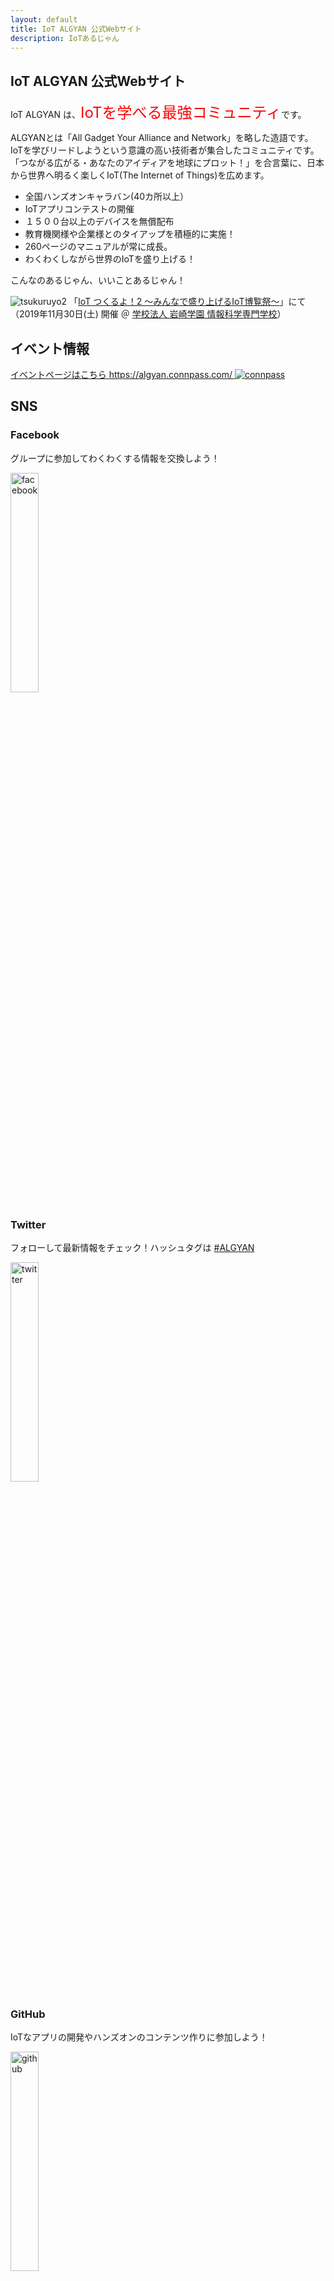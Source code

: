 ```yaml
---
layout: default
title: IoT ALGYAN 公式Webサイト
description: IoTあるじゃん
---
```


## IoT ALGYAN 公式Webサイト

IoT ALGYAN は、<font color="red" size="5">IoTを学べる最強コミュニティ</font>です。

ALGYANとは「All Gadget Your Alliance and Network」を略した造語です。  
IoTを学びリードしようという意識の高い技術者が集合したコミュニティです。  
「つながる広がる・あなたのアイディアを地球にプロット！」を合言葉に、日本から世界へ明るく楽しくIoT(The Internet of Things)を広めます。  

- 全国ハンズオンキャラバン(40カ所以上）
- IoTアプリコンテストの開催
- １５００台以上のデバイスを無償配布
- 教育機関様や企業様とのタイアップを積極的に実施！
- 260ページのマニュアルが常に成長。
- わくわくしながら世界のIoTを盛り上げる！

こんなのあるじゃん、いいことあるじゃん！

![tsukuruyo2](/img/tsukuruyo2.jpg)
「[IoT つくるよ！2 〜みんなで盛り上げるIoT博覧祭〜](https://www.tsukuruyo.net/)」にて  
（2019年11月30日(土) 開催 ＠ [学校法人 岩崎学園 情報科学専門学校](http://isc.iwasaki.ac.jp/index.html)）

## イベント情報

[イベントページはこちら https://algyan.connpass.com/
![connpass](/img/connpass.png)
](https://algyan.connpass.com/)

## SNS

### Facebook

グループに参加してわくわくする情報を交換しよう！

<a href="https://www.facebook.com/groups/ioytjp/"><img src="./img/f_logo_RGB-Hex-Blue_512.png" width="30%" alt="facebook"></a>　

### Twitter

フォローして最新情報をチェック！ハッシュタグは [#ALGYAN](https://twitter.com/search?q=%23ALGYAN&src=typed_query)

<a href="https://twitter.com/IOT_ALGYAN"><img src="./img/Twitter_Social_Icon_Circle_Color.png" width="30%" alt="twitter"></a>

### GitHub

IoTなアプリの開発やハンズオンのコンテンツ作りに参加しよう！

<a href="https://github.com/algyan"><img src="./img/GitHub-Mark-120px-plus.png" width="30%" alt="github"></a>

### ご支援（カンパ・ご協賛）のお願い

[こちらのページ](Donation)をご覧ください

## Members

IoTあるじゃんの素敵な仲間たちを紹介しています！  
ご自身の情報を掲載したい方は、[こちらの資料](https://gitpitch.com/takasehideki/ALGYAN-GitHub_PR-HandsOn/howto)に従ってGitHubでPull Requestをお送りください。

<!--
・お１人ずつ１行でコピペして編集してください（改行が入ると表のレイアウトが崩れます^^;
・お名前はハンドルネームなどでも構いません
・場所は住んでいるところや出没地など！
・SNSは、Facebook・Twitter・GitHubに対応しています。持っていないもの／掲載したくないものは消してください。
・あなたにとってIoTとは？ひと言お寄せください（セル内で改行を入れたい場合は<br>です）
-->

| お名前      | 場所    | SNS | あなたにとってIoTとは？ |
|:------------|:------|:---------:|:------|
| あるじゃん  | 地球    | [![facebook](img/facebook.png)](https://facebook.com/groups/ioytjp/) [![twitter](img/twitter.png)](https://twitter.com/IOT_ALGYAN) [![github](img/github.png)](https://github.com/algyan)   | こんなのあるじゃん、<br>いいことあるじゃん！ |
| 小暮敦彦（ALGYAN理事長だっ）  | 東京    | [![facebook](img/facebook.png)](https://www.facebook.com/atsuhiko.kogure) [![twitter](img/twitter.png)](https://twitter.com/from_akihabara) [![github](img/github.png)](https://github.com/atkogure)   | 総合格闘技と癒し<br>そして、トキメキ！ |
| takasehideki  | 京都    | [![facebook](img/facebook.png)](https://facebook.com/takasehideki) [![twitter](img/twitter.png)](https://twitter.com/TAKASEhideki) [![github](img/github.png)](https://github.com/takasehideki)   | テクノロジーへの愛！ |
| y-chinen  | Kyushu    | [![facebook](img/facebook.png)](https://facebook.com/groups/ioytjp/) [![twitter](img/twitter.png)](https://twitter.com/IOT_ALGYAN) [![github](img/github.png)](https://github.com/algyan)   | ワクワク！ |
| ないじゃん  | 宇宙    | [![facebook](img/facebook.png)](https://facebook.com/) [![twitter](img/twitter.png)](https://twitter.com/) [![github](img/github.png)](https://github.com/)   | なんにもないじゃん、<br>うまいはなしなんてないじゃん！ |
| sahorange      | Tokyo    | SNS | セミナー参加中 |
| YukoHara  | 東京    | [![facebook](img/facebook.png)](https://www.facebook.com/yuko.hara.58760/) [![twitter](img/twitter.png)](https://twitter.com/mameko0211) [![github](img/github.png)](https://github.com/YukoHara555/hello-world)   | テクノロジーの変化に頑張ってついていきます |
| みほ | かながわ    | [![facebook](img/facebook.png)](https://www.facebook.com/miho.nagahama.98) [![twitter](img/twitter.png)](https://twitter.com/Miho_x_x_N) [![github](img/github.png)](https://github.com/MihoNagahama)   | できてんのかな<br>どきどき |
| おおえ      | あるじゃん | [![facebook](img/facebook.png)](https://www.facebook.com/yutaka.ohe/) [![github](img/github.png)](https://github.com/y-ohe)   | いろいろなガジェットを<br>組み合わせ自由にネットに繋いで<br>いいことあるじゃん！ |
| 吉田健一  | 香川    | [![facebook](img/facebook.png)](https://www.facebook.com/setouchimusic1167/) [![twitter](img/twitter.png)](https://twitter.com/home?lang=ja) [![github](img/github.png)](https://github.com/scbc1167)   |ちょっと先の未来を拓くテクノロジー|
| robojp    | 名古屋 | [![facebook](img/facebook.png)](https://facebook.com/robojp/) [![twitter](img/twitter.png)](https://twitter.com/robojp) [![github](img/github.png)](https://github.com/robojp)   | こんなのあるじゃん、<br>とってもいいことあるじゃん！ |
| sone | 浜松    | [![facebook](img/facebook.png)](https://www.facebook.com/takuro.sone.1) [![twitter](img/twitter.png)](hhttps://twitter.com/s_o_n_e) [![github](img/github.png)](https://github.com/s-o-n-e)   |  |
| gpsnmea  | 神奈川 | [![facebook](img/facebook.png)](https://facebook.com/gpsnmea/) [![twitter](img/twitter.png)](https://twitter.com/gpsnmea) [![github](img/github.png)](https://github.com/gpsnmea)   | 電子工作大好き、3Dプリンター最高! |
| sannwa_o  | Aichi    | [![github](img/github.png)](https://github.com/sannwao)   | IoTはホビーと仕事(?) |
| 通りすがり  | 岡山    |[![github](img/github.png)](https://github.com/mrkwllstn)   | 不思議の国 |
| ヒロキ | 熊本    | [![facebook](img/facebook.png)](https://www.facebook.com/atsuhiko.kogure) [![twitter](img/twitter.png)](https://twitter.com/from_akihabara) [![github](img/github.png)](https://github.com/atkogure)   | モノづくり|
|matsujirushi|愛知|[![facebook](img/facebook.png)](https://www.facebook.com/takashi.matsuoka.37) [![twitter](img/twitter.png)](https://twitter.com/matsujirushi12) [![github](img/github.png)](https://github.com/matsujirushi)|ものづくり|
| Y.Fujita  | 神戸    | [![twitter](img/twitter.png)](https://twitter.com/YSFT_KOBE) [![github](img/github.png)](https://github.com/YSFT-KOBE)   | 恋人です！ |
| あらやん  | 栃木    | [![facebook](img/facebook.png)](https://facebook.com/) [![twitter](img/twitter.png)](https://twitter.com/) [![github](img/github.png)](https://github.com/ArayanAce)   | なんもないんだな。 |
| 西川幸延　  | 金沢    | [![facebook](img/facebook.png)](https://facebook.com/groups/doraetrobo/) [![twitter](img/twitter.png)](https://twitter.com/dora_etrobo) [![github](img/github.png)](https://github.com/etrobo)   | IoTラブ、<br>楽しい！ |
| arigema  | 地球    | [![github](img/github.png)](https://github.com/arigema)   | 気になっていること<br>知りたいことあるじゃん！ |
|たていし|多摩南部〜相模原| [![facebook](img/facebook.png)](https://www.facebook.com/akira.ignote) [![github](img/github.png)](https://github.com/greennote)|現実世界との架け橋|
| m1test  | 田舎    | [![facebook](img/facebook.png)](https://facebook.com/m1test/) [![twitter](img/twitter.png)](https://twitter.com/m1test) [![github](img/github.png)](https://github.com/mitest)   | IoT…縁ないなぁ |
| こにし  | 大阪  |  [![github](img/github.png)](https://github.com/akimasakonishi/) | ちょっとだけ触れる！ |
| katakaku | 太陽系    |  [![twitter](img/twitter.png)](https://twitter.com/konekonopapa) [![github](img/github.png)](https://github.com/katakaku)   | ネコでもできるかな、<br>いいことあるじゃん！ |
| 桜井　厚 ![image](https://avatars0.githubusercontent.com/u/64763?s=40) | 名古屋市    | [![github](img/github.png)](https://github.com/mocapapa/)   | 何か作りたい |
| Lakefield  | 鎌倉    | [![facebook](img/facebook.png)](https://www.facebook.com/akira.urano.73/) [![github](img/github.png)](https://github.com/lakefield7/)   |Enjoy、<br>IoT！ |
| 長谷川  | 横浜    | [![facebook](img/facebook.png)](https://facebook.com/yoshiaki.hasegawa.75) | 未知のもの、勉強するもの |
| KogaSense  | 札幌    | [![facebook](img/facebook.png)](https://facebook.com/takaaki.koga.98/) [![twitter](img/twitter.png)](https://twitter.com/KogaSense) [![github](img/github.png)](https://github.com/algyan)   | 老後の生業 |
| Cyber-U9  | 神奈川    |[![github](img/github.png)](https://github.com/Cyber-U9)   | 夢があるじゃん！ |
| utuka8086 | 関東    | [![github](img/github.png)](https://github.com/utuka8080)   | IOT<br>IOT! |
| keni-n  |  東京   | [![facebook](img/facebook.png)](https://facebook.com/KenichiNagai) [![github](img/github.png)](https://github.com/keni-n)   | 自分で作るもの |
| 安藤沙樹  | 仙台    | [![twitter](img/twitter.png)](https://twitter.com/PolTabasko) [![github](img/github.png)](https://github.com/and1720015)   | ロマンと可能性無限大 |
| 5002202  | 長野    |  | 役に立たない |
| Susumu  | 滋賀    | [![github](img/github.png)](https://github.com/SusumuOoe)   | AIとの両輪技術! |
| @tatsu1225  | くまもと    | [![facebook](img/facebook.png)](https://www.facebook.com/oikawa.tatsuhiro) [![twitter](img/twitter.png)](https://twitter.com/home) [![github](img/github.png)](https://github.com/tatsu1225)   | IoTあるじゃん！<br>組込み |
| hiroyuki_0252  | 鎌倉    | [![facebook](img/facebook.png)](https://www.facebook.com/hiroyuki.matsubara.58) [![github](img/github.png)](https://github.com/hrmatsubara)   | 最高の暇潰し！ |
| motoms  | 東京    | [![facebook](img/facebook.png)](https://https://www.facebook.com/profile.php?id=100000160636541) [![github](img/github.png)](https://github.com/makermotomi)   | 興味のままに楽しむ！、<br>動いたら面白い！ |
| ながひさ  | 埼玉    | [![facebook](img/facebook.png)](https://facebook.com/kenzo.nagahisa/) [![twitter](img/twitter.png)](https://twitter.com/kenzonag) [![github](img/github.png)](https://github.com/nagahisa)   | 良いかげんで、<br>ぼちぼちやろうねー |
| 弘T  | 関西    | [![facebook](img/facebook.png)](https://facebook.com/遠塚弘) [![github](img/github.png)](https://github.com/HiroshiTotsuka)   | 勉強してます<br>苦戦中|
| isoy  | 港区赤坂    | [![github](img/github.png)](https://github.com/300350)   | 脳みそサウナ<br>気持ちいい！ |
| Atomu Hidaka  | 東京・府中市  | [![facebook](img/facebook.png)](https://www.facebook.com/ahidaka) [![twitter](img/twitter.png)](https://twitter.com/AtomuHidaka) [![github](img/github.png)](https://github.com/ahidaka)   | GitHub 最高！違うか。IoT最高！ |
| fu  | 東京    | [![github](img/github.png)](https://github.com/fu-s28)   | いろいろ<br>おもしろい<br>つながり |
| Az  | 東京    | [![twitter](img/twitter.png)](https://twitter.com/imuz) [![github](img/github.png)](https://github.com/Azu-Y)   | 自分に便利なおもちゃを作れるツール♪<br>（だといいなぁ） |
| 出木谷 佳彦 | 地球    | [![github](img/github.png)](https://github.com/dekigai)   | 便利な生活 |
| koujik  | 横浜    | [![twitter](img/twitter.png)](https://twitter.com/koujik) [![github](img/github.png)](https://github.com/koujik)   | Lチカからスタート |
| sato  |  山奥    | [![github](img/github.png)](https://github.com/yamabosi)   | ちょっとした、<br>楽しい暇つぶし |
| Cognac  | Japan    | [![github](img/github.png)](https://github.com/Cognac-Git)   | 夢 |
| きくゆた  | 高知県香美市 | [![facebook](img/facebook.png)](https://www.facebook.com/yutaka.kikuchi.7549) [![twitter](img/twitter.png)](https://twitter.com/kikuyuta) [![github](img/github.png)](https://github.com/kikuyuta)   | Elixir/Nerves入門<br>お楽しみに |
| 鄭　喆敏（テイ　アキトシ）  | 信州    | [![facebook](img/facebook.png)](https://facebook.com/akitoshi.tei) [![twitter](img/twitter.png)](https://twitter.com/akitoshi_tei) [![github](img/github.png)](https://github.com/AkitoshiTei)   | 信州南部を拠点に活動しています。<br>IoTは生活を楽しくするためのツールだと思います。 |
| simopion | tokyo   | [![facebook](img/facebook.png)](https://facebook.com/jun.shimoyama/) [![twitter](img/twitter.png)](https://twitter.com/JunShimoyama) [![github](img/github.png)](https://github.com/simopion/)   | わくわくの源 |
| ygoto  | niigata    | [![twitter](img/twitter.png)](https://twitter.com/YAckerman4) [![github](img/github.png)](https://github.com/yoshua-ackerman)   | aaa |
| gitochan88  | 大阪    | [![facebook](img/facebook.png)](https://www.facebook.com/atsushi.itoh.37) [![twitter](img/twitter.png)](https://twitter.com/a_itochan) [![github](img/github.png)](https://github.com/gitochan88)   | こんなのあるじゃん、<br>いいことあるじゃん！ |
| BotanicFields | 川崎市 | [![facebook](img/facebook.png)](https://www.facebook.com/botanicfields/) [![twitter](img/twitter.png)](https://twitter.com/botanicfields) [![github](img/github.png)](https://github.com/botanicfields)   | to be one of Makers、<br>To be! |
| mtikeda  | M's    | [![twitter](img/twitter.png)](https://twitter.com/mtikeda) [![github](img/github.png)](https://github.com/mtikedagit)   | 未知 |
| やぎ  | 神奈川   |  [![twitter](img/twitter.png)](https://twitter.com/goatpmrf) [![github](img/github.png)](https://github.com/goatpmrf)   | 楽しいやつ |
| 林　伸夫  | 田舎    | [![facebook](img/facebook.png)](https://www.facebook.com/nobuoh) [![twitter](img/twitter.png)](https://twitter.com/haya_sann) [![github](img/github.png)](https://github.com/algyan)   | あなたにとってのIoTとは<br>世の中を支配したいよ |
| YOKO  | 横浜＿大府    | [![facebook](img/facebook.png)](https://https://www.facebook.com/yoko.fukunaga.54) [![github](img/github.png)](https://https://github.com/Hiromumama)   | 人の効率的管理手法、<br>将来の仕事 |
| なかまえ  | 川崎    | [![facebook](img/facebook.png)](https://facebook.com/ryo.nakamae.3/) [![twitter](img/twitter.png)](https://twitter.com/ryo_naka) [![github](img/github.png)](https://github.com/RyoNakamae)   | 業務に見せかけられる趣味 |
| dimanche  | Kyoto  | [![twitter](img/twitter.png)](https://twitter.com/m301892) [![github](img/github.png)](https://github.com/alamozza)   | I love it! |
| kein  | 日本    | [![twitter](img/twitter.png)](https://twitter.com/Kein74007910) [![github](img/github.png)](https://github.com/keinR35)   |IoTといえば、<br>ビッグデータ |
| Julia  | Tokyo    | [![facebook](img/facebook.png)](https://facebook.com/nakano.hideko.5) [![twitter](img/twitter.png)](https://twitter.com/julia_hn) [![github](img/github.png)](https://github.com/Julia-hn)   | 豊かで、楽しい遊び！ |
| atoc  | 大阪    | ひみつ　というかほとんど使っていない   | ネットも動かせる組み込み |
| Tsuka  | 奈良    | [![facebook](img/facebook.png)](https://facebook.com/groups/katsutakat/) [![twitter](img/twitter.png)](https://twitter.com/AkiraSenpai_KT) [![github](img/github.png)](https://github.com/TsukaGit)   | 魔宮<br>そして迷走 |
| mkt  | shibuya    | [![facebook](img/facebook.png)](https://ja-jp.facebook.com/CompuTrainer/) [![twitter](img/twitter.png)](https://twitter.com/computrainerjpn) [![github](img/github.png)](https://github.com/algyan)   | こんなのあるじゃん、<br>いいことあるじゃん！ |
| nono  | 四国    | [![github](img/github.png)](https://github.com/nonosan85)   | うーん<br>難しい！ |
| myasu  | Kurashiki    | [![facebook](img/facebook.png)](https://www.facebook.com/yasuhiro.miyake.5076) [![twitter](img/twitter.png)](https://twitter.com/etcinitd) [![github](img/github.png)](https://github.com/trihome)   | 技術のサンドボックス |
| lirevo  | 新潟    | [![facebook](img/facebook.png)](https://www.facebook.com/lirevo.sugi) [![twitter](img/twitter.png)](https://twitter.com/a10teki) | こんなのあるじゃん、<br>いいことあるじゃん！ |
| test  | Moon    | [![facebook](img/facebook.png)](https://facebook.com/) [![twitter](img/twitter.png)](https://twitter.com/) [![github](img/github.png)](https://github.com/)   | 楽をして早く帰るためのもの |
| excl-zoo  | 東京    | [![twitter](img/twitter.png)](https://twitter.com/exclzoo) [![github](img/github.png)](https://github.com/exclzoo)   | 何が新しいのかわからないのがいい！ |
| holy  | 東京    | [![twitter](img/twitter.png)](https://twitter.com/holy) [![github](img/github.png)](https://github.com/Tomo-Horiuchi)   | こんなのあるじゃん、<br>いいことあるじゃん！ |
| いぎ  | 大阪    | [![facebook](img/facebook.png)](https://facebook.com/yasu.igi/) [![twitter](img/twitter.png)](https://twitter.com/igiy) [![github](img/github.png)](https://github.com/igiy)   | いろんなことができる夢の入り口 |
| usertumi  | kanagawa    | [![github](img/github.png)](https://github.com/usertumi)   | 手軽にできる<br>モノづくり |
| hide        | 神奈川  | [![facebook](img/facebook.png)](https://facebook.com/sample/) [![twitter](img/twitter.png)](https://twitter.com/sample) [![github](img/github.png)](https://github.com/)   | 総合格闘技<br>そしてトキメキ |
| いのうえ　みのる  | とうきょうと    | [![facebook](img/facebook.png)](https://facebook.com/minoru.inoue.90) [![twitter](img/twitter.png)](https://twitter.com/henjin01_Fab) [![github](img/github.png)](https://github.com/henjin0)   | エンジニア会の<br>総合格闘技! |
| 金子  | 北海道    | [![github](img/github.png)](https://github.com/ToshiakiKaneko)   | 監視されてる。 |
| ゆうこりん  | こりん星    | [![facebook](img/facebook.png)](https://facebook.com/) [![twitter](img/twitter.png)](https://twitter.com/) [![github](img/github.png)](https://github.com/algyan)   | ばくはつしちゃったじゃん |
| tonegawa | 地球    |  [![twitter](img/twitter.png)](https://twitter.com/to_ne_gawa) [![github](img/github.png)](https://github.com/tnriver)   | こんなのあるじゃん、<br>いいことあるじゃん！ |
| tyokochin  | ｔokyo    | [![facebook](img/facebook.png)]() [![twitter](img/twitter.png)]() [![github](img/github.png)](https://github.com/tyokochin)   | 便利そう |
| Watabou  | 東京    | [![facebook](img/facebook.png)](https://www.facebook.com/wataru.kato.186) [![twitter](img/twitter.png)](https://twitter.com/zae38) [![github](img/github.png)](https://github.com/watarukato)   | 永遠のLチカ<br>そろそろLチカの次へ  |
| 夏目久作  | 茨城県    | [![github](img/github.png)](https://github.com/qsaku)   | 現在勉強中です！ |
| ヒロ  | 中国地方    | [![twitter](img/twitter.png)](https://twitter.com/hironetoge5228) [![github](img/github.png)](https://github.com/hiro-hiro)   | もっといじっていきたいもの |
| ゆう  | 千葉    | [![facebook](img/facebook.png)](https://facebook.com/yuu.nakamura.319/) [![twitter](img/twitter.png)](https://twitter.com/yu_naka0607) [![github](img/github.png)](https://github.com/yuu-nakamura)   | 可能性 |
| robin29man  | 埼玉    | [![facebook](img/facebook.png)](https://facebook.com/soichiro.inoue.92/) [![twitter](img/twitter.png)](https://twitter.com/schr_i) [![github](img/github.png)](https://github.com/robin29man)   | 自分の頭の中を形にするところ |
| A.T   | 暮れの町    |  |暮れの町の夜明け |
| AyFy785  | 地球    |  [![github](img/github.png)](https://github.com/AyFy785)   | こんなのあるじゃん、<br>いいことあるじゃん！ |
| osamnunize  | 東京    | [![facebook](img/facebook.png)](https://www.facebook.com/osamunize) [![twitter](img/twitter.png)](https://twitter.com/osamunize) [![github](img/github.png)](https://github.com/osamunize)   | GitHub完全に理解した |
| ktetsuo  | 静岡    | [![twitter](img/twitter.png)](https://twitter.com/ktetsuo) [![github](img/github.png)](https://github.com/ktetsuo)   | 組み込みエンジニアとWebエンジニアが出会うところ |
| tak-11  | 地球    | [![github](img/github.png)](https://github.com/tak-11)   | 自然との繋がり |
| motycom  | 関西    | [![twitter](img/twitter.png)](https://twitter.com/mashimotoy03)| 便利になる<br>新しさ |
| kj75  | 月    | [![github](img/github.png)](https://github.com/kj75)   | 夢をかなえる |
| tattcho  | おうち    |  [![twitter](img/twitter.png)](https://twitter.com/62mutu3) [![github](img/github.png)](https://github.com/tattcho)   | 目標 |
| nakkyi | japan    | [![facebook](img/facebook.png)](https://facebook.com/中村恭一) [![twitter](img/twitter.png)](https://twitter.com/nakkyi) [![github](img/github.png)](https://github.com/nakkyi)   | 自動運転技術 <br>|
| asoda  | 東京    | [![facebook](img/facebook.png)](https://www.facebook.com/atsuhiro.soda/) [![twitter](img/twitter.png)](https://twitter.com/home) [![github](img/github.png)](https://github.com/atsuhirosoda)   | 引きこもって完全リモートワークするためのお道具 |
| zazi27  | 東京    | [![twitter](img/twitter.png)](https://twitter.com/zazitto27) [![github](img/github.png)](https://github.com/zazi27)   | ダイレクトなユーザー体験を提供できるもの |
| ynabe009  | 地球    | [![github](img/github.png)](https://github.com/ynabe009)   | なにそれ!?おいしいの？ |
| 尾塩 健二  | Tokyo   | [![facebook](img/facebook.png)](https://www.facebook.com/profile.php?id=100009136481805&sk=about) [![twitter](img/twitter.png)](https://twitter.com/IOT_ALGYAN) [![github](img/github.png)](https://github.com/algyan)   | こんなのあるじゃん、<br>いいことあるじゃん！ |
| Aqua Horizon  |   | [![github](img/github.png)](https://github.com/AquaHorizon)   | 未来への切符 |
